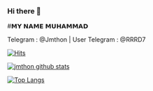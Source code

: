 ### Hi there 👋

#𝗠𝗬 𝗡𝗔𝗠𝗘 𝗠𝗨𝗛𝗔𝗠𝗠𝗔𝗗

Telegram  : @Jmthon |  User Telegram  : @RRRD7

[![Hits](https://hits.seeyoufarm.com/api/count/incr/badge.svg?url=https%3A%2F%2Fgithub.com%2Fsandy1709&count_bg=%231EE510&title_bg=%23555555&icon=&icon_color=%23931414&title=account+views&edge_flat=false)](https://hits.seeyoufarm.com)


[![jmthon github stats](https://github-readme-stats.vercel.app/api?username=jmthon-ar&show_icons=true&theme=cobalt&count_private=true)](https://github.com/jmthon-ar)

[![Top Langs](https://github-readme-stats.vercel.app/api/top-langs/?username=jmthon-ar&layout=compact&theme=cobalt)](https://github.com/jmthon-ar)
<!--
**jmthon-ar/jmthon-ar** is a ✨ _special_ ✨ repository because its `README.md` (this file) appears on your GitHub profile.

Here are some ideas to get you started:

- 🔭 I’m currently working on ...
- 🌱 I’m currently learning ...
- 👯 I’m looking to collaborate on ...
- 🤔 I’m looking for help with ...
- 💬 Ask me about ...
- 📫 How to reach me: ...
- 😄 Pronouns: ...
- ⚡ Fun fact: ...
-->
